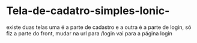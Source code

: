 # Tela-de-cadatro-simples-Ionic-
existe duas telas uma é a parte de cadastro e a outra é a parte de login, só fiz a parte do front, mudar na url para /login vai para a página login
